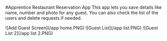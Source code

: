#Apprentice Restaurant Reservation App
This app lets you save details like name, number and photo for any guest.
You can also check the list of the users and delete requests if needed.

![Add Guest Screen](/app home.PNG)
![Guest List](/app list.PNG)
![Guest List 2](/app list 2.PNG)